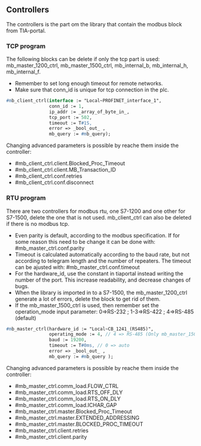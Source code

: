 ## Controllers

The controllers is the part om the library that contain the modbus block from TIA-portal.

### TCP program
The following blocks can be delete if only the tcp part is used: mb_master_1200_ctrl, mb_master_1500_ctrl, mb_internal_b, mb_internal_h, mb_internal_f.
- Remember to set long enough timeout for remote networks.
- Make sure that conn_id is unique for tcp connection in the plc.

```pascal
#mb_client_ctrl(interface := "Local~PROFINET_interface_1", 
                conn_id := 1, 
                ip_addr := _array_of_byte_in_,
                tcp_port := 502,
                timeout := T#1S,
                error => _bool_out_ ,
                mb_query := #mb_query);
```

Changing advanced parameters is possible by reache them inside the controller:   
- #mb_client_ctrl.client.Blocked_Proc_Timeout
- #mb_client_ctrl.client.MB_Transaction_ID   
- #mb_client_ctrl.conf.retries
- #mb_client_ctrl.conf.disconnect

### RTU program
There are two controllers for modbus rtu, one S7-1200 and one other for S7-1500, delete the one that is not used. mb_client_ctrl can also be deleted if there is no modbus tcp.

- Even parity is default, according to the modbus specification. If for some reason this need to be change it can be done with: #mb_master_ctrl.conf.parity
- Timeout is calculated automatically according to the baud rate, but not according to telegram length and the number of repeaters. The timeout can be ajusted with: #mb_master_ctrl.conf.timeout
- For the hardware_id, use the constant in tiaportal instead writing the number of the port. This increase readability, and decrease changes of bugs. 
- When the library is imported in to a S7-1500, the mb_master_1200_ctrl generate a lot of errors, delete the block to get rid of them.
- If the mb_master_1500_ctrl is used, then remember set the operation_mode input parameter: 0=>RS-232 ; 1-3=>RS-422 ; 4=>RS-485 (default)

```pascal
#mb_master_ctrl(hardware_id := "Local~CB_1241_(RS485)", 
                operating_mode := 4, // 4 => RS-485 (Only mb_master_1500_ctrl)
                baud := 19200,  
                timeout := T#0ms, // 0 => auto
                error => _bool_out_ ,
                mb_query := #mb_query );
```

Changing advanced parameters is possible by reache them inside the controller:   
- #mb_master_ctrl.comm_load.FLOW_CTRL   
- #mb_master_ctrl.comm_load.RTS_OFF_DLY
- #mb_master_ctrl.comm_load.RTS_ON_DLY
- #mb_master_ctrl.comm_load.ICHAR_GAP
- #mb_master_ctrl.master.Blocked_Proc_Timeout
- #mb_master_ctrl.master.EXTENDED_ADDRESSING
- #mb_master_ctrl.master.BLOCKED_PROC_TIMEOUT
- #mb_master_ctrl.client.retries
- #mb_master_ctrl.client.parity
